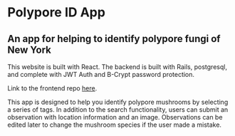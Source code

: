 # Polypore ID App

## An app for helping to identify polypore fungi of New York

This website is built with React. The backend is built with Rails, postgresql, and complete with JWT Auth and B-Crypt password protection.

Link to the frontend repo [here](https://github.com/Tororoi/fungi_id_frontend).


This app is designed to help you identify polypore mushrooms by selecting a series of tags. In addition to the search functionality, users can submit an observation with location information and an image. Observations can be edited later to change the mushroom species if the user made a mistake.